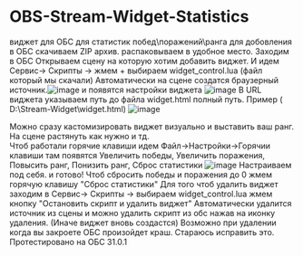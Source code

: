 # OBS-Stream-Widget-Statistics
виджет для ОБС  для статистик  побед\поражений\ранга
для добовления в ОБС скачиваем ZIP архив. 
распаковываем в удобное место.  Заходим в ОБС Открываем сцену на которую хотим добавить виджет.
И идем Сервис-> Скрипты -> жмем + выбираем widget_control.lua (файл который мы  скачали)
Автоматически на сцене создатся браузерный источник.![image](https://github.com/user-attachments/assets/5953817e-4314-4e6a-a01a-f3cda63e967e)
 и появятся настройки виджета 
![image](https://github.com/user-attachments/assets/61379a3d-b511-4194-b763-5cd067e9db65)
В URL виджета указываем путь до файла widget.html полный путь. Пример ( D:\Stream-Widget\widget.html)
![image](https://github.com/user-attachments/assets/27af294a-c19c-4f07-960f-d19b044cefda)


Можно сразу кастомизировать виджет визуально и выставить ваш ранг.
На сцене растянуть как нужно и тд.  
Чтоб работали горячие клавиши идем Файл->Настройки->Горячии клавиши
там появятся Увеличить победы, Увеличить поражения, Повысить ранг, Понизить ранг, Сброс статистики
![image](https://github.com/user-attachments/assets/2eaad19a-3325-4884-ab7e-879cbcfc5a60)
Настраиваем под себя. и готово!
Чтоб сбросить победы и поражения до 0 жмем горячую клавишу "Сброс статистики"
Для того чтоб удалить виджет заходим в Сервис-> Скрипты -> выбираем widget_control.lua жмем кнопку  "Остановить скрипт и удалить виджет"
Автоматически удалится источник из сцены  и можно удалить скрипт из обс  нажав на иконку удаления. (Иначе  виджет вновь создастся)
Возможно при удалении когда вы закроете ОБС произойдет краш. Стараюсь исправить это.
Протестировано на ОБС 31.0.1



